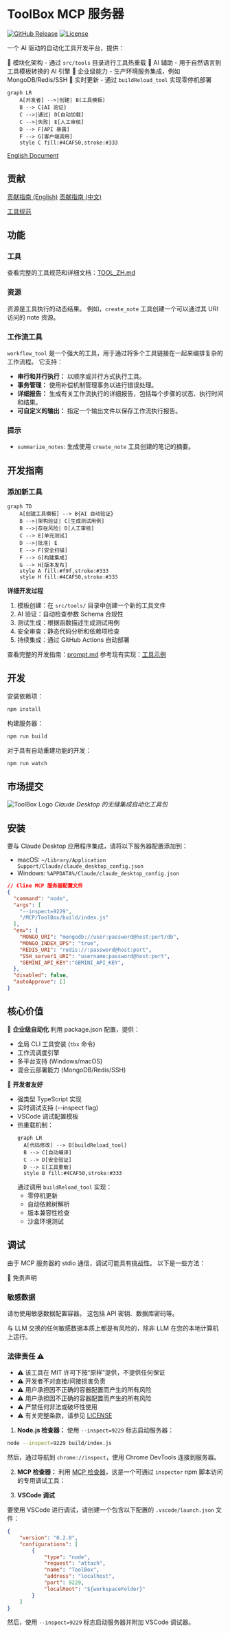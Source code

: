 # ToolBox MCP 服务器
[![GitHub Release](https://img.shields.io/github/v/release/xiaoguomeiyitian/ToolBox)](https://github.com/xiaoguomeiyitian/ToolBox/releases)
[![License](https://img.shields.io/badge/License-MIT-green.svg)](LICENSE)

一个 AI 驱动的自动化工具开发平台，提供：

🧩 模块化架构 - 通过 `src/tools` 目录进行工具热重载
🤖 AI 辅助 - 用于自然语言到工具模板转换的 AI 引擎
🚀 企业级能力 - 生产环境服务集成，例如 MongoDB/Redis/SSH
🔄 实时更新 - 通过 `buildReload_tool` 实现零停机部署

```mermaid
graph LR
    A[开发者] -->|创建| B(工具模板)
    B --> C{AI 验证}
    C -->|通过| D[自动加载]
    C -->|失败| E[人工审核]
    D --> F[API 暴露]
    F --> G[客户端调用]
    style C fill:#4CAF50,stroke:#333
```

[English Document](README.md)

## 贡献
[贡献指南 (English)](CONTRIBUTING.md)
[贡献指南 (中文)](CONTRIBUTING_ZH.md)

[工具规范](TOOL_ZH.md)

## 功能

### 工具

查看完整的工具规范和详细文档：[TOOL_ZH.md](TOOL_ZH.md)

### 资源

资源是工具执行的动态结果。 例如，`create_note` 工具创建一个可以通过其 URI 访问的 note 资源。

### 工作流工具

`workflow_tool` 是一个强大的工具，用于通过将多个工具链接在一起来编排复杂的工作流程。 它支持：

- **串行和并行执行：** 以顺序或并行方式执行工具。
- **事务管理：** 使用补偿机制管理事务以进行错误处理。
- **详细报告：** 生成有关工作流执行的详细报告，包括每个步骤的状态、执行时间和结果。
- **可自定义的输出：** 指定一个输出文件以保存工作流执行报告。

### 提示

- `summarize_notes`: 生成使用 `create_note` 工具创建的笔记的摘要。

## 开发指南

### 添加新工具
```mermaid
graph TD
    A[创建工具模板] --> B{AI 自动验证}
    B -->|架构验证| C[生成测试用例]
    B -->|存在风险| D[人工审核]
    C --> E[单元测试]
    D -->|批准| E
    E --> F[安全扫描]
    F --> G[构建集成]
    G --> H[版本发布]
    style A fill:#f9f,stroke:#333
    style H fill:#4CAF50,stroke:#333
```

**详细开发过程**
1. 模板创建：在 `src/tools/` 目录中创建一个新的工具文件
2. AI 验证：自动检查参数 Schema 合规性
3. 测试生成：根据函数描述生成测试用例
4. 安全审查：静态代码分析和依赖项检查
5. 持续集成：通过 GitHub Actions 自动部署

查看完整的开发指南：[prompt.md](prompt.md)
参考现有实现：[工具示例](src/tools/)

## 开发

安装依赖项：

```bash
npm install
```

构建服务器：

```bash
npm run build
```

对于具有自动重建功能的开发：

```bash
npm run watch
```

## 市场提交

![ToolBox Logo](logo/ToolBox_logo.png)
*Claude Desktop 的无缝集成自动化工具包*

## 安装

要与 Claude Desktop 应用程序集成，请将以下服务器配置添加到：

- macOS: `~/Library/Application Support/Claude/claude_desktop_config.json`
- Windows: `%APPDATA%/Claude/claude_desktop_config.json`

```json
// Cline MCP 服务器配置文件
{
  "command": "node",
  "args": [
    "--inspect=9229",
    "/MCP/ToolBox/build/index.js"
  ],
  "env": {
    "MONGO_URI": "mongodb://user:password@host:port/db",
    "MONGO_INDEX_OPS": "true",
    "REDIS_URI": "redis://:password@host:port",
    "SSH_server1_URI": "username:password@host:port",
    "GEMINI_API_KEY":"GEMINI_API_KEY",
  },
  "disabled": false,
  "autoApprove": []
}
```

## 核心价值

🚀 **企业级自动化**
利用 package.json 配置，提供：
- 全局 CLI 工具安装 (`tbx` 命令)
- 工作流调度引擎
- 多平台支持 (Windows/macOS)
- 混合云部署能力 (MongoDB/Redis/SSH)

🔧 **开发者友好**
- 强类型 TypeScript 实现
- 实时调试支持 (--inspect flag)
- VSCode 调试配置模板
- 热重载机制：
  ```mermaid
  graph LR
    A[代码修改] --> B[buildReload_tool]
    B --> C[自动编译]
    C --> D[安全验证]
    D --> E[工具重载]
    style B fill:#4CAF50,stroke:#333
  ```
  通过调用 `buildReload_tool` 实现：
  - 零停机更新
  - 自动依赖树解析
  - 版本兼容性检查
  - 沙盒环境测试

## 调试

由于 MCP 服务器的 stdio 通信，调试可能具有挑战性。 以下是一些方法：

🚧 免责声明

### 敏感数据
请勿使用敏感数据配置容器。 这包括 API 密钥、数据库密码等。

与 LLM 交换的任何敏感数据本质上都是有风险的，除非 LLM 在您的本地计算机上运行。

### 法律责任 ⚠️
- ⚠️ 该工具在 MIT 许可下按“原样”提供，不提供任何保证
- ⚠️ 开发者不对直接/间接损害负责
- ⚠️ 用户承担因不正确的容器配置而产生的所有风险
- ⚠️ 用户承担因不正确的容器配置而产生的所有风险
- ⚠️ 严禁任何非法或破坏性使用
- ⚠️ 有关完整条款，请参见 [LICENSE](LICENSE)

1. **Node.js 检查器：** 使用 `--inspect=9229` 标志启动服务器：

```bash
node --inspect=9229 build/index.js
```

然后，通过导航到 `chrome://inspect`，使用 Chrome DevTools 连接到服务器。

2. **MCP 检查器：** 利用 [MCP 检查器](https://github.com/modelcontextprotocol/inspector)，这是一个可通过 `inspector` npm 脚本访问的专用调试工具：

3. **VSCode 调试**

要使用 VSCode 进行调试，请创建一个包含以下配置的 `.vscode/launch.json` 文件：

```json
{
    "version": "0.2.0",
    "configurations": [
        {
            "type": "node",
            "request": "attach",
            "name": "ToolBox",
            "address": "localhost",
            "port": 9229,
            "localRoot": "${workspaceFolder}"
        }
    ]
}
```

然后，使用 `--inspect=9229` 标志启动服务器并附加 VSCode 调试器。
